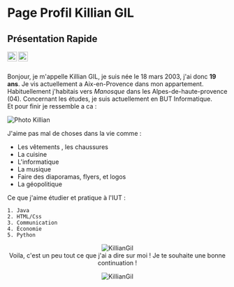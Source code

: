 # Page Profil Killian GIL 
## Présentation Rapide 

<a href="https://www.instagram.com/killian.gil/">
  <img align="left" alt="Killian Gil's Instagram" width="22px" src="https://raw.githubusercontent.com/hussainweb/hussainweb/main/icons/instagram.png" />
</a>
<a href="https://www.linkedin.com/in/killian-gil-169b45183">
  <img align="left" alt="Killian Gil's LinkedIN" width="22px" src="https://raw.githubusercontent.com/peterthehan/peterthehan/master/assets/linkedin.svg" />
</a>
<br /><br />

Bonjour, je m'appelle Killian GIL, je suis née le 18 mars 2003, j'ai donc **19 ans**. Je vis actuellement a Aix-en-Provence dans mon appartement.
Habituellement j'habitais vers *Manosque* dans les Alpes-de-haute-provence (04). Concernant les études, je suis actuellement en BUT Informatique.  
Et pour finir je ressemble a ca :  

![Photo Killian](https://www.cjoint.com/doc/22_03/LCzpWx8ixWM_IMG-9403-2-2-2.jpg) 

J'aime pas mal de choses dans la vie comme : 
 * Les vêtements , les chaussures 
 * La cuisine
 * L'informatique
 * La musique 
 * Faire des diaporamas, flyers, et logos
 * La géopolitique 

Ce que j'aime étudier et pratique à l'IUT : 

```
1. Java 
2. HTML/Css
3. Communication 
4. Économie 
5. Python
```

<p align="center"> <img src="https://github-readme-stats.vercel.app/api?username=KillianGil&show_icons=true&theme=onedark " alt="KillianGil" />
</br>
Voila, c'est un peu tout ce que j'ai a dire sur moi ! Je te souhaite une bonne continuation ! 
</br>
<p align="center"> <img src="https://media.giphy.com/media/3o7btQsLqXMJAPu6Na/giphy.gif" alt="KillianGil" /> 
